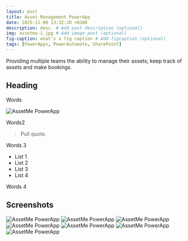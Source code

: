 ```yaml
---
layout: post
title: Asset Management PowerApp
date: 2025-11-08 13:32:20 +0300
description: desc. # Add post description (optional)
img: assetme-1.jpg # Add image post (optional)
fig-caption: what's a fig caption # Add figcaption (optional)
tags: [PowerApps, PowerAutomate, SharePoint]
---
```

Providing multiple teams the ability to manage their assets; keep track of assets and make bookings.

## Heading
Words

![AssetMe PowerApp]({{site.baseurl}}/assets/img/assetme-2.jpg)

Words2

>Pull quote.

Words 3

* List 1
* List 2
* List 3
* List 4

Words 4

## Screenshots

![AssetMe PowerApp]({{site.baseurl}}/assets/img/assetme-3.jpg)
![AssetMe PowerApp]({{site.baseurl}}/assets/img/assetme-4.jpg)
![AssetMe PowerApp]({{site.baseurl}}/assets/img/assetme-5.jpg)
![AssetMe PowerApp]({{site.baseurl}}/assets/img/assetme-6.jpg)
![AssetMe PowerApp]({{site.baseurl}}/assets/img/assetme-7.jpg)
![AssetMe PowerApp]({{site.baseurl}}/assets/img/assetme-8.jpg)
![AssetMe PowerApp]({{site.baseurl}}/assets/img/assetme-9.jpg)